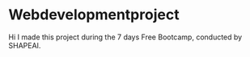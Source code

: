 # Webdevelopmentproject
Hi I made this project during the 7 days Free Bootcamp, conducted by SHAPEAI.
